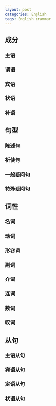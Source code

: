 ```yaml
---
layout: post
categories: English
tags: English grammar
---
```


## 成分

### 主语

### 谓语

### 宾语

### 状语

### 补语

## 句型

### 陈述句

### 祈使句

### 一般疑问句

### 特殊疑问句

## 词性

### 名词

### 动词

### 形容词

### 副词

### 介词

### 连词

### 数词

### 叹词

## 从句

### 主语从句

### 宾语从句

### 定语从句

### 状语从句

